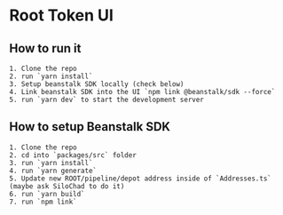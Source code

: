 # Root Token UI


## How to run it

```
1. Clone the repo
2. run `yarn install`
3. Setup beanstalk SDK locally (check below)
4. Link beanstalk SDK into the UI `npm link @beanstalk/sdk --force`
5. run `yarn dev` to start the development server

```

## How to setup Beanstalk SDK

```
1. Clone the repo
2. cd into `packages/src` folder
3. run `yarn install`
4. run `yarn generate`
5. Update new ROOT/pipeline/depot address inside of `Addresses.ts` (maybe ask SiloChad to do it)
6. run `yarn build`
7. run `npm link`

```